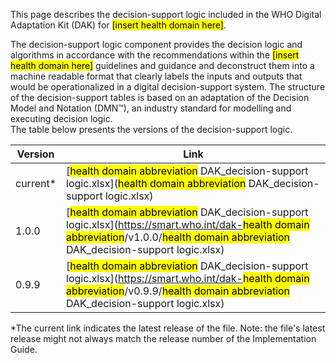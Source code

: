 This page describes the decision-support logic included in the WHO
Digital Adaptation Kit (DAK) for <mark>[insert health domain here]</mark>.

The decision-support logic component provides the decision logic and
algorithms in accordance with the recommendations within the <mark>[insert health domain here]</mark> guidelines and guidance and deconstruct them into a machine readable format that clearly labels the
inputs and outputs that would be operationalized in a digital
decision-support system. The structure of the decision-support tables is based on an adaptation of the Decision Model and Notation (DMN™), an industry standard for modelling and executing decision logic.<br>
The table below presents the versions of the decision-support logic.

| Version | Link |
|---|---|
| current* | [<mark>health domain abbreviation</mark> DAK_decision-support logic.xlsx](<mark>health domain abbreviation</mark> DAK_decision-support logic.xlsx) |
|1.0.0 | [<mark>health domain abbreviation</mark> DAK_decision-support logic.xlsx](https://smart.who.int/dak-<mark>health domain abbreviation</mark>/v1.0.0/<mark>health domain abbreviation</mark> DAK_decision-support logic.xlsx) |
|0.9.9 | [<mark>health domain abbreviation</mark> DAK_decision-support logic.xlsx](https://smart.who.int/dak-<mark>health domain abbreviation</mark>/v0.9.9/<mark>health domain abbreviation</mark> DAK_decision-support logic.xlsx) |

*The current link indicates the latest release of the file. Note: the file's latest release might not always match the release number of the Implementation Guide.

<!-- An example of how this table looks for the decision-support logic of IMMZ DAK, after release v1.0.0:

| Version | Link |
|---|---|
| current* | [IMMZ DAK_decision-support logic.xlsx](IMMZ DAK_decision-support logic.xlsx) |
|1.0.0 | [IMMZ DAK_decision-support logic.xlsx](https://smart.who.int/dak-immz/v1.0.0/IMMZ DAK_decision-support logic.xlsx) |
|0.9.9 | [IMMZ DAK_decision-support logic.xlsx](https://smart.who.int/dak-immz/v0.9.9/IMMZ DAK_decision-support logic.xlsx) |

-->
